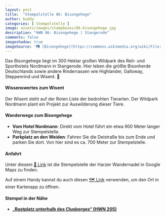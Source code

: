 ```yaml
---
layout: post
title:  "Stempelstelle 86: Bisongehege"
author: buddy
categories: [ Stempelstelle ]
image: assets/images/stampboxes/86-bisongehege.jpg
description: "HWN 86: Bisongehege | Stangerode"
comments: false
imageshadow: true
imageSource: '📷 [Bisongehege](https://commons.wikimedia.org/wiki/File:Bisongehege.jpg) von <a href="//commons.wikimedia.org/wiki/User:B.Thomas95" title="User:B.Thomas95">Thomas Binder</a> unter Lizenz [CC BY-SA 4.0](https://creativecommons.org/licenses/by-sa/4.0)'
---
```


Das Bisongehege liegt im 300 Hektar großen Wildpark des Reit- und Sporthotels Nordmann in Stangerode. Hier leben die größte Bisonherde Deutschlands sowie andere Rinderrassen wie Highlander, Galloway, Steppenrind und Wisent. 🦬

#### Wissenswertes zum Wisent

Der Wisent steht auf der Roten Liste der bedrohten Tierarten. Der Wildpark Nordmann plant ein Projekt zur Auswilderung dieser Tiere.

#### Wanderwege zum Bisongehege

- **Vom Hotel Nordmann**: Direkt vom Hotel führt ein etwa 900 Meter langer Weg zur Stempelstelle.
- **Parkplatz an den Weiden**: Fahren Sie die Deistraße bis zum Ende und parken Sie dort. Von hier sind es ca. 700 Meter zur Stempelstelle.

#### Anfahrt

Unter diesem [📍 Link](https://www.google.com/maps/dir/?api=1&origin=&destination=51.66015%2C%2011.34486) ist die Stempelstelle der Harzer Wandernadel in Google Maps zu finden.

<div class="android-only">
  Auf einem Handy kannst du auch diesen 
  <a href="geo:51.66015,11.34486">🗺️ Link</a> 
  verwenden, um den Ort in einer Kartenapp zu öffnen.
  <p></p>
</div>

#### Stempel in der Nähe

- [**„Rastplatz unterhalb des Clusberges“ (HWN 205)**](/stempelstelle-205-rastplatz-unterhalb-des-clusberges)
